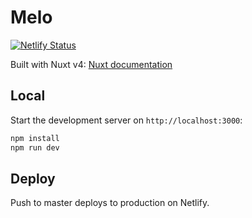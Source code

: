 # Melo

[![Netlify Status](https://api.netlify.com/api/v1/badges/47a1f818-6c0c-49da-b187-01fe8267a62a/deploy-status)](https://app.netlify.com/projects/melocoton-club/deploys)

Built with Nuxt v4: [Nuxt documentation](https://nuxt.com/docs/getting-started/introduction)

## Local

Start the development server on `http://localhost:3000`:

```bash
npm install
npm run dev
```

## Deploy

Push to master deploys to production on Netlify.
